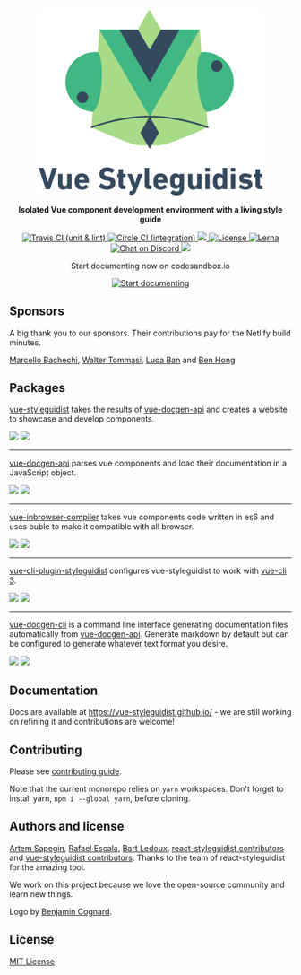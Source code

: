 <div align="center" markdown="1" style="text-align:center">
    <img src="https://raw.githubusercontent.com/vue-styleguidist/vue-styleguidist/dev/assets/logo-withtext.png" alt="Vue Styleguidist" width="400">

**Isolated Vue component development environment with a living style guide**

<div>
<a href="https://travis-ci.com/vue-styleguidist/vue-styleguidist">
    <img src="https://travis-ci.com/github/vue-styleguidist/vue-styleguidist.svg?branch=dev" alt="Travis CI (unit & lint)">
</a>
<a href="https://circleci.com/gh/vue-styleguidist/vue-styleguidist">
    <img src="https://circleci.com/gh/vue-styleguidist/vue-styleguidist.svg?style=shield" alt="Circle CI (integration)">
</a>
<a href="https://codecov.io/gh/vue-styleguidist/vue-styleguidist">
  <img src="https://codecov.io/gh/vue-styleguidist/vue-styleguidist/branch/dev/graph/badge.svg" />
</a>
<a href="LICENSE">
    <img src="https://img.shields.io/npm/l/vue-styleguidist.svg" alt="License">
</a>
<a href="https://lernajs.io/">
    <img src="https://img.shields.io/badge/maintained%20with-lerna-cc00ff.svg" alt="Lerna">
</a>
<a href="https://discordapp.com/channels/325477692906536972/538786416092512278">
    <img src="https://img.shields.io/discord/325477692906536972.svg?logo=discord"
alt="Chat on Discord">
</a>
<a href="https://app.fossa.com/projects/git%2Bgithub.com%2Fvue-styleguidist%2Fvue-styleguidist?ref=badge_shield" alt="FOSSA Status"><img src="https://app.fossa.com/api/projects/git%2Bgithub.com%2Fvue-styleguidist%2Fvue-styleguidist.svg?type=shield"/></a>
</div>
<p>Start documenting now on codesandbox.io</p>
<a href="https://codesandbox.io/s/github/vue-styleguidist/vue-styleguidist-example">
    <img src="https://codesandbox.io/static/img/play-codesandbox.svg" alt="Start documenting"/>
</a>
</div>

## Sponsors

A big thank you to our sponsors. Their contributions pay for the Netlify build minutes.

[Marcello Bachechi](https://github.com/pilotkid), [Walter Tommasi](https://github.com/jtommy), [Luca Ban](https://github.com/mesqueeb) and [Ben Hong](https://github.com/bencodezen)

## Packages

[vue-styleguidist](packages/vue-styleguidist) takes the results of [vue-docgen-api](packages/vue-docgen-api) and creates a website to showcase and develop components.

[![](https://img.shields.io/npm/v/vue-styleguidist.svg)](https://www.npmjs.com/package/vue-styleguidist) [![](https://img.shields.io/npm/dw/vue-styleguidist.svg)](https://www.npmjs.com/package/vue-styleguidist)

---

[vue-docgen-api](packages/vue-docgen-api) parses vue components and load their documentation in a JavaScript object.

[![](https://img.shields.io/npm/v/vue-docgen-api.svg)](https://www.npmjs.com/package/vue-docgen-api) [![](https://img.shields.io/npm/dw/vue-docgen-api.svg)](https://www.npmjs.com/package/vue-docgen-api)

---

[vue-inbrowser-compiler](packages/vue-inbrowser-compiler) takes vue components code written in es6 and uses buble to make it compatible with all browser.

[![](https://img.shields.io/npm/v/vue-inbrowser-compiler.svg)](https://www.npmjs.com/package/vue-inbrowser-compiler) [![](https://img.shields.io/npm/dw/vue-inbrowser-compiler.svg)](https://www.npmjs.com/package/vue-inbrowser-compiler)

---

[vue-cli-plugin-styleguidist](packages/vue-cli-plugin-styleguidist) configures vue-styleguidist to work with [vue-cli 3](https://cli.vuejs.org/guide/).

[![](https://img.shields.io/npm/v/vue-cli-plugin-styleguidist.svg)](https://www.npmjs.com/package/vue-cli-plugin-styleguidist) [![](https://img.shields.io/npm/dw/vue-cli-plugin-styleguidist.svg)](https://www.npmjs.com/package/vue-cli-plugin-styleguidist)

---

[vue-docgen-cli](packages/vue-docgen-cli) is a command line interface generating documentation files automatically from [vue-docgen-api](packages/vue-docgen-api). Generate markdown by default but can be configured to generate whatever text format you desire.

[![](https://img.shields.io/npm/v/vue-docgen-cli.svg)](https://www.npmjs.com/package/vue-docgen-cli) [![](https://img.shields.io/npm/dw/vue-docgen-cli.svg)](https://www.npmjs.com/package/vue-docgen-cli)

## Documentation

Docs are available at https://vue-styleguidist.github.io/ - we are still working on refining it and contributions are welcome!

## Contributing

Please see [contributing guide](https://github.com/vue-styleguidist/vue-styleguidist/blob/delivery/.github/CONTRIBUTING.md).

Note that the current monorepo relies on `yarn` workspaces. Don't forget to install yarn, `npm i --global yarn`, before cloning.

## Authors and license

[Artem Sapegin](http://sapegin.me), [Rafael Escala](https://github.com/rafaesc), [Bart Ledoux](https://github.com/elevatebart), [react-styleguidist contributors](https://github.com/styleguidist/react-styleguidist/graphs/contributors) and [vue-styleguidist contributors](https://github.com/vue-styleguidist/vue-styleguidist/graphs/contributors). Thanks to the team of react-styleguidist for the amazing tool.

We work on this project because we love the open-source community and learn new things.

Logo by [Benjamin Cognard](https://twitter.com/benbnur).

## License

[MIT License](https://github.com/vue-styleguidist/vue-styleguidist/blob/delivery/LICENSE)
